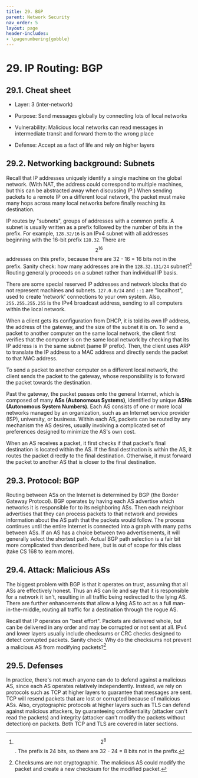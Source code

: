 ```yaml
---
title: 29. BGP
parent: Network Security
nav_order: 5
layout: page
header-includes:
- \pagenumbering{gobble}
---
```


# 29. IP Routing: BGP

## 29.1. Cheat sheet

- Layer: 3 (inter-network)

- Purpose: Send messages globally by connecting lots of local networks

- Vulnerability: Malicious local networks can read messages in intermediate transit and forward them to the wrong place

- Defense: Accept as a fact of life and rely on higher layers

## 29.2. Networking background: Subnets

Recall that IP addresses uniquely identify a single machine on the global network. (With NAT, the address could correspond to multiple machines, but this can be abstracted away when discussing IP.) When sending packets to a remote IP on a different local network, the packet must make many hops across many local networks before finally reaching its destination.

IP routes by "subnets", groups of addresses with a common prefix. A subnet is usually written as a prefix followed by the number of bits in the prefix. For example, `128.32/16` is an IPv4 subnet with all addresses beginning with the 16-bit prefix `128.32`. There are $$2^{16}$$ addresses on this prefix, because there are 32 - 16 = 16 bits not in the prefix. Sanity check: how many addresses are in the `128.32.131/24` subnet?[^1] Routing generally proceeds on a subnet rather than individual IP basis.

There are some special reserved IP addresses and network blocks that do not represent machines and subnets. `127.0.0/24` and `::1` are "localhost", used to create 'network' connections to your own system. Also, `255.255.255.255` is the IPv4 broadcast address, sending to all computers within the local network.

When a client gets its configuration from DHCP, it is told its own IP address, the address of the gateway, and the size of the subnet it is on. To send a packet to another computer on the same local network, the client first verifies that the computer is on the same local network by checking that its IP address is in the same subnet (same IP prefix). Then, the client uses ARP to translate the IP address to a MAC address and directly sends the packet to that MAC address.

To send a packet to another computer on a different local network, the client sends the packet to the gateway, whose responsibility is to forward the packet towards the destination.

Past the gateway, the packet passes onto the general Internet, which is composed of many **ASs (Autonomous Systems)**, identified by unique **ASNs (Autonomous System Numbers)**. Each AS consists of one or more local networks managed by an organization, such as an Internet service provider (ISP), university, or business. Within each AS, packets can be routed by any mechanism the AS desires, usually involving a complicated set of preferences designed to minimize the AS's own cost.

When an AS receives a packet, it first checks if that packet's final destination is located within the AS. If the final destination is within the AS, it routes the packet directly to the final destination. Otherwise, it must forward the packet to another AS that is closer to the final destination.

## 29.3. Protocol: BGP

Routing between ASs on the Internet is determined by BGP (the Border Gateway Protocol). BGP operates by having each AS advertise which networks it is responsible for to its neighboring ASs. Then each neighbor advertises that they can process packets to that network and provides information about the AS path that the packets would follow. The process continues until the entire Internet is connected into a graph with many paths between ASs. If an AS has a choice between two advertisements, it will generally select the shortest path. Actual BGP path selection is a fair bit more complicated than described here, but is out of scope for this class (take CS 168 to learn more).

## 29.4. Attack: Malicious ASs

The biggest problem with BGP is that it operates on trust, assuming that all ASs are effectively honest. Thus an AS can lie and say that it is responsible for a network it isn't, resulting in all traffic being redirected to the lying AS. There are further enhancements that allow a lying AS to act as a full man-in-the-middle, routing all traffic for a destination through the rogue AS.

Recall that IP operates on "best effort". Packets are delivered whole, but can be delivered in any order and may be corrupted or not sent at all. IPv4 and lower layers usually include checksums or CRC checks designed to detect corrupted packets. Sanity check: Why do the checksums not prevent a malicious AS from modifying packets?[^2]

## 29.5. Defenses

In practice, there's not much anyone can do to defend against a malicious AS, since each AS operates relatively independently. Instead, we rely on protocols such as TCP at higher layers to guarantee that messages are sent. TCP will resend packets that are lost or corrupted because of malicious ASs. Also, cryptographic protocols at higher layers such as TLS can defend against malicious attackers, by guaranteeing confidentiality (attacker can't read the packets) and integrity (attacker can't modify the packets without detection) on packets. Both TCP and TLS are covered in later sections.

[^1]: $$2^8$$. The prefix is 24 bits, so there are 32 - 24 = 8 bits not in the prefix.
[^2]: Checksums are not cryptographic. The malicious AS could modify the packet and create a new checksum for the modified packet.
